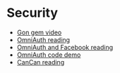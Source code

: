 # Security

  * [Gon gem video][gon]
  * [OmniAuth reading][omniauth]
  * [OmniAuth and Facebook reading][omniauth-and-facebook]
  * [OmniAuth code demo][omniauth-demo]
  * [CanCan reading][cancan]


  [gon]: https://vimeo.com/168132088
  [omniauth]: ./security/omniauth.md
  [omniauth-and-facebook]: ./security/facebook-login.md
  [omniauth-demo]: https://github.com/appacademy/OmniAuthDevise
  [cancan]: ./security/cancan.md
